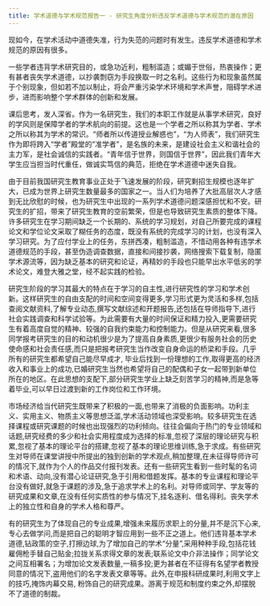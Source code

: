 ```yaml
---
title: 学术道德与学术规范报告一 - 研究生角度分析违反学术道德与学术规范的潜在原因
---
```


​	现如今，在学术活动中道德失准，行为失范的问题时有发生。违反学术道德和学术规范的原因有很多。

一些学者违背学术研究目的，或急功近利，粗制滥造；或媚于世俗，热衷操作；更有甚者丧失学术道德，以抄袭剽窃为手段换取一时之名利。这些行为和现象虽然属于个别现象，但如若不加以制止，将会严重污染学术环境和学术声誉，阻碍学术进步，进而影响整个学术群体的创新和发展。

课后思考，发人深省。作为一名研究生，我们的本职工作就是从事学术研究，良好的学风则是保障学者的学术航向的前提。这也是一个学者之所以称其为学者、学术之所以称其为学术的常识。“师者所以传道授业解惑也”，“为人师表”，我们研究生作为即将跨入“学者”殿堂的“准学者”，是名族的未来，是建设社会主义和谐社会的主力军，是社会诚信的实践者。“青年信于世界，则国信于世界”，因此我们青年大学生应当担当时代重任，做诚实笃信的典范，拒绝在学术道德中迷失自我。

由于目前我国研究生教育事业正处于飞速发展的阶段，研究剩招生规模也逐年扩大，已成为世界上研究生数量最多的国家之一。当人们为培养了大批高层次人才感到无比欣慰的时候，也为研究生中出现的一系列学术道德问题深感担忧和不安。研究生的扩招，带来了研究生教育的空前繁荣，但是也导致研究生素质的整体下降。许多研究生在学习期间缺乏一个长期的、系统的学习规划，对自己所要完成的课程论文和学位论文采取了糊任务的态度，既没有系统的完成学习的计划，也没有深入学习研究。为了应付学业上的任务，东拼西凑，粗制滥造，不惜动用各种有违学术道德规范的手段，甚至伪造调查数据，直接和间接抄袭，网络搜索下载复制，隐匿学术源流等，因为缺乏基本的研究和论证，再精妙的手段也只能早出水平低劣的学术论文，难登大雅之堂，经不起实践的检验。

研究生阶段的学习其最大的特点在于学习的自主性,进行研究性的学习和学术创新。这样研究生的自由支配的时间和空间变得更多,学习形式更为灵活和多样,包括查阅文献资料,了解专业动态,撰写文献综述和开题报告,还包括在导师指导下,进行社会实践调查和科学试验等。为此需要有大量的时间保证和精力投入,更需要研究生有着高度自觉的精神、较强的自我约束能力和控制能力。但是从研究来看,很多同学报考研究生的目的和动机很少是为了提高自身素质,更很少有服务社会的历史使命感和社会责任感,而只是把报考研究生当作改变自身命运的桥梁和手段。几乎所有的研究生都希望自己能尽早成才, 毕业后找到一份理想的工作,取得更高的经济收入和事业上的成功,已婚研究生当然也希望将自己的配偶和子女一起带到新单位所在的地区。在此思想的支配下,部分研究生学业上缺乏刻苦学习的精神,而是急等着毕业,可以早日过渡到新的工作岗位和工作环境。

市场经济给当代研究生既带来了积极的一面,也带来了消极的负面影响。功利主义、实用主义、物质主义等思想泛滥,学术活动领域也深受影响。较多研究生在选择课程或研究课题的时候也出现强烈的功利倾向。往往会偏向于热门的专业领域和话题,研究经费的多少和社会实用程度成为选择的标准,忽视了深层的理论研究与积累,忽视了基本的理论平台的搭建,忽视了基本的理论思维训练,急于求成。有些研究生对导师在课堂讲授中所提出的独到创新的学术观点,稍加整理,在未征得导师许可的情况下,就作为个人的作品交付报刊发表。还有一些研究生看到一些时髦的名词和术语、动向,没有潜心论证研究,急于引用和借题发挥。基本的专业课程和理论平台没有做好,就急于课题的涉及,急于追求学术上的名利。对导师或同学、学友等的研究成果和文章,在没有任何实质性的参与情况下,挂名逐利、借名得利。丧失学术上的独立性和自身的学术人格和尊严。

有的研究生为了体现自己的专业成果,增强未来履历求职上的分量,并不是沉下心来,专心去做学问,而是把自己的聪明才智应用到一些不正之道上。他们违背基本学术道德,钻政策的空子,打擦边球,为了增加自己的学术“分量”,采用种种手段,包括花钱雇佣枪手替自己贴金;拉拢关系求得文章的发表;联系论文中介非法操作；同学论文之间互相署名；为增加论文发表数量,一稿多投;更为甚者在不征得有名望学者教授同意的情况下,盗用他们的名字发表文章等等。此外,在申报科研成果时,利用文字上的技巧,掩饰内幕交易, 粉饰自己的研究成果。游离于规范和制度约束之外,却摆脱不了道德的制裁。

 